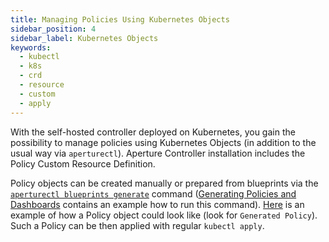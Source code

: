 ```yaml
---
title: Managing Policies Using Kubernetes Objects
sidebar_position: 4
sidebar_label: Kubernetes Objects
keywords:
  - kubectl
  - k8s
  - crd
  - resource
  - custom
  - apply
---
```


With the self-hosted controller deployed on Kubernetes, you gain the possibility
to manage policies using Kubernetes Objects (in addition to the usual way via
`aperturectl`). Aperture Controller installation includes the Policy Custom
Resource Definition.

Policy objects can be created manually or prepared from blueprints via the
[`aperturectl blueprints generate`][generate] command ([Generating Policies and
Dashboards][generating-policies] contains an example how to run this command).
[Here](/use-cases/adaptive-service-protection/service/average-latency-feedback.md)
is an example of how a Policy object could look like (look for
`Generated Policy`). Such a Policy can be then applied with regular
`kubectl apply`.

[generate]: /reference/aperturectl/blueprints/generate/generate.md
[generating-policies]: /get-started/policies/policies.md#generating-policies
